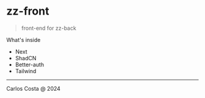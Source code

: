 # zz-front

>front-end for zz-back

What's inside

- Next
- ShadCN
- Better-auth
- Tailwind

---

Carlos Costa @ 2024
